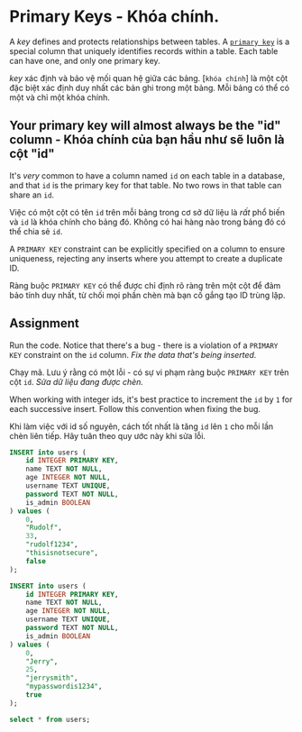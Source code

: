 # Primary Keys - Khóa chính.

A *key* defines and protects relationships between tables. A [`primary key`](https://en.wikipedia.org/wiki/Primary_key) is a special column that uniquely identifies records within a table. Each table can have one, and only one primary key.

*key* xác định và bảo vệ mối quan hệ giữa các bảng. [`khóa chính`] là một cột đặc biệt xác định duy nhất các bản ghi trong một bảng. Mỗi bảng có thể có một và chỉ một khóa chính.

## Your primary key will almost always be the "id" column - Khóa chính của bạn hầu như sẽ luôn là cột "id"

It's *very* common to have a column named `id` on each table in a database, and that `id` is the primary key for that table. No two rows in that table can share an `id`.

Việc có một cột có tên `id` trên mỗi bảng trong cơ sở dữ liệu là *rất* phổ biến và `id` là khóa chính cho bảng đó. Không có hai hàng nào trong bảng đó có thể chia sẻ `id`.

A `PRIMARY KEY` constraint can be explicitly specified on a column to ensure uniqueness, rejecting any inserts where you attempt to create a duplicate ID.

Ràng buộc `PRIMARY KEY` có thể được chỉ định rõ ràng trên một cột để đảm bảo tính duy nhất, từ chối mọi phần chèn mà bạn cố gắng tạo ID trùng lặp.

## Assignment

Run the code. Notice that there's a bug - there is a violation of a `PRIMARY KEY` constraint on the `id` column. *Fix the data that's being inserted.*

Chạy mã. Lưu ý rằng có một lỗi - có sự vi phạm ràng buộc `PRIMARY KEY` trên cột `id`. *Sửa dữ liệu đang được chèn.*

When working with integer ids, it's best practice to increment the `id` by `1` for each successive insert. Follow this convention when fixing the bug.

Khi làm việc với id số nguyên, cách tốt nhất là tăng `id` lên `1` cho mỗi lần chèn liên tiếp. Hãy tuân theo quy ước này khi sửa lỗi.

```SQL
INSERT into users (
    id INTEGER PRIMARY KEY,
    name TEXT NOT NULL,
    age INTEGER NOT NULL,
    username TEXT UNIQUE,
    password TEXT NOT NULL,
    is_admin BOOLEAN
) values (
    0,
    "Rudolf",
    33,
    "rudolf1234",
    "thisisnotsecure",
    false
);

INSERT into users (
    id INTEGER PRIMARY KEY,
    name TEXT NOT NULL,
    age INTEGER NOT NULL,
    username TEXT UNIQUE,
    password TEXT NOT NULL,
    is_admin BOOLEAN
) values (
    0,
    "Jerry",
    25,
    "jerrysmith",
    "mypasswordis1234",
    true
);

select * from users;

```